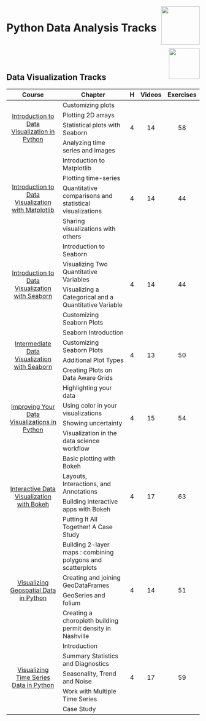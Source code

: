 <img align="right" width="100" src="https://github.com/cs-MohamedAyman/eLearning-Platforms/tree/master/DataCamp-Tracks/blob/master/org-logos/datacamp.jpg">

# Python Data Analysis Tracks

<br>
<img align="right" width="80" height="80" src="https://github.com/cs-MohamedAyman/eLearning-Platforms/tree/master/DataCamp-Tracks/blob/master/org-logos/python.jpg">
<br><br>

## Data Visualization Tracks

<table>
    <thead>
        <tr>
            <th width="40%">Course</th>
            <th width="60%">Chapter</th>
            <th>H</th>
            <th>Videos</th>
            <th>Exercises</th>
        </tr>
    </thead>
    <tbody>
            <tr>
                <td rowspan=4 align=center>
<a href="https://learn.datacamp.com/courses/introduction-to-data-visualization-in-python">Introduction to Data Visualization in Python</a><br>
                <td align="left">Customizing plots</td>
                <td rowspan=4 align="center">4</td>
                <td rowspan=4 align="center">14</td>
                <td rowspan=4 align="center">58</td>
                </td>
            </tr>
            <tr>
                <td align="left">Plotting 2D arrays</td>
            </tr>
            <tr>
                <td align="left">Statistical plots with Seaborn</td>
            </tr>
            <tr>
                <td align="left">Analyzing time series and images</td>
            </tr>
            <tr>
                <td rowspan=4 align=center>
<a href="https://learn.datacamp.com/courses/introduction-to-data-visualization-with-matplotlib">Introduction to Data Visualization with Matplotlib</a><br>
                <td align="left">Introduction to Matplotlib</td>
                <td rowspan=4 align="center">4</td>
                <td rowspan=4 align="center">14</td>
                <td rowspan=4 align="center">44</td>
                </td>
            </tr>
            <tr>
                <td align="left">Plotting time-series</td>
            </tr>
            <tr>
                <td align="left">Quantitative comparisons and statistical visualizations</td>
            </tr>
            <tr>
                <td align="left">Sharing visualizations with others</td>
            </tr>
            <tr>
                <td rowspan=4 align=center>
<a href="https://learn.datacamp.com/courses/introduction-to-data-visualization-with-seaborn">Introduction to Data Visualization with Seaborn</a><br>
                <td align="left">Introduction to Seaborn</td>
                <td rowspan=4 align="center">4</td>
                <td rowspan=4 align="center">14</td>
                <td rowspan=4 align="center">44</td>
                </td>
            </tr>
            <tr>
                <td align="left">Visualizing Two Quantitative Variables</td>
            </tr>
            <tr>
                <td align="left">Visualizing a Categorical and a Quantitative Variable</td>
            </tr>
            <tr>
                <td align="left">Customizing Seaborn Plots</td>
            </tr>
            <tr>
                <td rowspan=4 align=center>
<a href="https://learn.datacamp.com/courses/intermediate-data-visualization-with-seaborn">Intermediate Data Visualization with Seaborn</a><br>
                <td align="left">Seaborn Introduction</td>
                <td rowspan=4 align="center">4</td>
                <td rowspan=4 align="center">13</td>
                <td rowspan=4 align="center">50</td>
                </td>
            </tr>
            <tr>
                <td align="left">Customizing Seaborn Plots</td>
            </tr>
            <tr>
                <td align="left">Additional Plot Types</td>
            </tr>
            <tr>
                <td align="left">Creating Plots on Data Aware Grids</td>
            </tr>
            <tr>
                <td rowspan=4 align=center>
<a href="https://learn.datacamp.com/courses/improving-your-data-visualizations-in-python">Improving Your Data Visualizations in Python</a><br>
                <td align="left">Highlighting your data</td>
                <td rowspan=4 align="center">4</td>
                <td rowspan=4 align="center">15</td>
                <td rowspan=4 align="center">54</td>
                </td>
            </tr>
            <tr>
                <td align="left">Using color in your visualizations</td>
            </tr>
            <tr>
                <td align="left">Showing uncertainty</td>
            </tr>
            <tr>
                <td align="left">Visualization in the data science workflow</td>
            </tr>
            <tr>
                <td rowspan=4 align=center>
<a href="https://learn.datacamp.com/courses/interactive-data-visualization-with-bokeh">Interactive Data Visualization with Bokeh</a><br>
                <td align="left">Basic plotting with Bokeh</td>
                <td rowspan=4 align="center">4</td>
                <td rowspan=4 align="center">17</td>
                <td rowspan=4 align="center">63</td>
                </td>
            </tr>
            <tr>
                <td align="left">Layouts, Interactions, and Annotations</td>
            </tr>
            <tr>
                <td align="left">Building interactive apps with Bokeh</td>
            </tr>
            <tr>
                <td align="left">Putting It All Together! A Case Study</td>
            </tr>
            <tr>
                <td rowspan=4 align=center>
<a href="https://learn.datacamp.com/courses/visualizing-geospatial-data-in-python">Visualizing Geospatial Data in Python</a><br>
                <td align="left">Building 2-layer maps : combining polygons and scatterplots</td>
                <td rowspan=4 align="center">4</td>
                <td rowspan=4 align="center">14</td>
                <td rowspan=4 align="center">51</td>
                </td>
            </tr>
            <tr>
                <td align="left">Creating and joining GeoDataFrames</td>
            </tr>
            <tr>
                <td align="left">GeoSeries and folium</td>
            </tr>
            <tr>
                <td align="left">Creating a choropleth building permit density in Nashville</td>
            </tr>
            <tr>
                <td rowspan=5 align=center>
<a href="https://learn.datacamp.com/courses/visualizing-time-series-data-in-python">Visualizing Time Series Data in Python</a><br>
                <td align="left">Introduction</td>
                <td rowspan=5 align="center">4</td>
                <td rowspan=5 align="center">17</td>
                <td rowspan=5 align="center">59</td>
                </td>
            </tr>
            <tr>
                <td align="left">Summary Statistics and Diagnostics</td>
            </tr>
            <tr>
                <td align="left">Seasonality, Trend and Noise</td>
            </tr>
            <tr>
                <td align="left">Work with Multiple Time Series</td>
            </tr>
            <tr>
                <td align="left">Case Study</td>
            </tr>
    </tbody>
</table>
